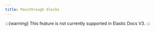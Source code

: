 ```yaml
---
title: Passthrough blocks
---
```


:::{warning}
This feature is not currently supported in Elastic Docs V3.
:::